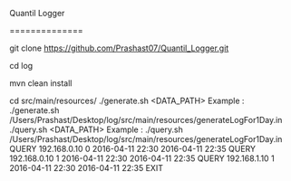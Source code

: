 Quantil Logger

==============

git clone https://github.com/Prashast07/Quantil_Logger.git

cd log

mvn clean install

cd src/main/resources/
./generate.sh <DATA_PATH>
 Example : ./generate.sh /Users/Prashast/Desktop/log/src/main/resources/generateLogFor1Day.in
./query.sh <DATA_PATH>
 Example : ./query.sh /Users/Prashast/Desktop/log/src/main/resources/generateLogFor1Day.in
QUERY 192.168.0.10 0 2016-04-11 22:30 2016-04-11 22:35
QUERY 192.168.0.10 1 2016-04-11 22:30 2016-04-11 22:35
QUERY 192.168.1.10 1 2016-04-11 22:30 2016-04-11 22:35
EXIT
